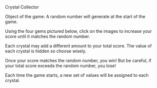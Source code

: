 Crystal Collector

Object of the game:
A random number will generate at the start of the game. 

Using the four gems pictured below, click on the images to increase your score until it matches the random number.

Each crystal may add a different amount to your total score. The value of each crystal is hidden so choose wisely.

Once your score matches the random number, you win! But be careful, if your total score exceeds the random number, you lose!

Each time the game starts, a new set of values will be assigned to each crystal.
